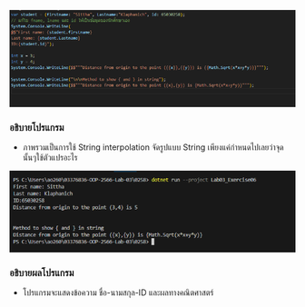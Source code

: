 ![](/Pictures/Picture-23.png)

### อธิบายโปรแกรม

- ภาพรวมเป็นการใช้ String interpolation จัดรูปแบบ String
เพียงแค่กำหนดไปเลยว่าจุดนั้นๆใช้ตัวแปรอะไร

![](/Pictures/Picture-24.png)

### อธิบายผลโปรแกรม

- โปรแกรมจะแสดงข้อความ ชื่อ-นามสกุล-ID และผลทางคณิตศาสตร์

